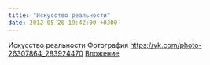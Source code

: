 ```yaml
---
title: "Искусство реальности"
date: 2012-05-20 19:42:00 +0300
---
```


Искусство реальности
Фотография
<a class="vk-attach" href="https://vk.com/photo-26307864_283924470">https://vk.com/photo-26307864_283924470</a>
<a class="vk-attach" href="https://vk.com/photo-26307864_283924470">Вложение</a>
